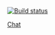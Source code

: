 [![Build status](https://ci.appveyor.com/api/projects/status/3738s7nonxomohh4?svg=true)](https://ci.appveyor.com/project/annamalia3000/chat-frontend)

[Chat]()